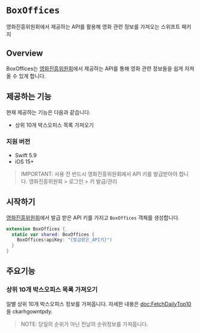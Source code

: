 # ``BoxOffices``

영화진흥위원회에서 제공하는 API를 활용해 영화 관련 정보를 가져오는 스위프트 패키지

## Overview

BoxOffices는 [영화진흥위원회](http://www.kobis.or.kr/kobisopenapi/homepg/main/main.do)에서 제공하는 API를 통해 영화 관련 정보들을 쉽게 자져올 수 있게 합니다.

## 제공하는 기능
현재 제공하는 기능은 다음과 같습니다.
- 상위 10개 박스오피스 목록 가져오기

### 지원 버전
- Swift 5.9
- iOS 15+

> IMPORTANT: 사용 전 반드시 영화진흥위원회에서 API 키를 발급받아야 합니다. 영화진흥위원회 > 로그인 > 키 발급/관리

## 시작하기
[영화진흥위원회](http://www.kobis.or.kr/kobisopenapi/homepg/main/main.do)에서 발급 받은 API 키를 가지고 `BoxOffices` 객체를 생성합니다.

```swift
extension BoxOffices {
  static var shared: BoxOffices {
    BoxOffices(apiKey: "{발급받은_API키}")
  }
}
```

## 주요기능

### 상위 10개 박스오피스 목록 가져오기

일별 상위 10개 박스오피스 정보를 가져옵니다. 자세한 내용은 <doc:FetchDailyTop10> 을 ckarhgowntpdy.

> NOTE: 당일의 순위가 아닌 전날의 순위정보를 가져옵니다.
